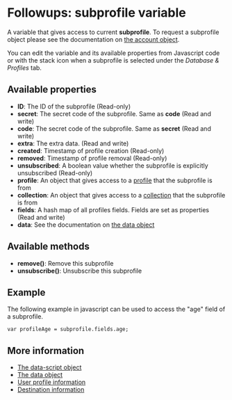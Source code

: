 # Followups: subprofile variable

A variable that gives access to current **subprofile**. To request a 
subprofile object please see the documentation on [the account object](./followups-scripting-copernica).

You can edit the variable and its available properties from Javascript code 
or with the stack icon when a subprofile is selected under the *Database & Profiles* 
tab.

## Available properties

* **ID**: The ID of the subprofile (Read-only)
* **secret**: The secret code of the subprofile. Same as **code** (Read and write)
* **code**: The secret code of the subprofile. Same as **secret** (Read and write)
* **extra**: The extra data. (Read and write)
* **created**: Timestamp of profile creation (Read-only)
* **removed**: Timestamp of profile removal (Read-only)
* **unsubscribed**: A boolean value whether the subprofile is explicitly unsubscribed (Read-only)
* **profile**: An object that gives access to a [profile](./followups-scripting-data) that the subprofile is from
* **collection**: An object that gives access to a [collection](./followups-scripting-data) that the subprofile is from
* **fields**: A hash map of all profiles fields. Fields are set as properties (Read and write)
* **data**: See the documentation on [the data object](./followups-scripting-data)

## Available methods
* **remove()**: Remove this subprofile
* **unsubscribe()**: Unsubscribe this subprofile

## Example

The following example in javascript can be used to access the "age" field of a subprofile.

    var profileAge = subprofile.fields.age;

## More information

* [The data-script object](./followups-scripting)
* [The data object](./followups-scripting-data)
* [User profile information](./followups-scripting-profile)
* [Destination information](./followups-scripting-destination)
